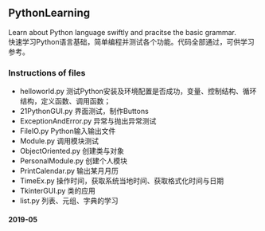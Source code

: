 ## PythonLearning
Learn about Python language swiftly and pracitse the basic grammar.<br/>
快速学习Python语言基础，简单编程并测试各个功能。代码全部通过，可供学习参考。

### Instructions of files
 - helloworld.py  测试Python安装及环境配置是否成功，变量、控制结构、循环结构，定义函数、调用函数；
 - 21PythonGUI.py  界面测试，制作Buttons
 - ExceptionAndError.py  异常与抛出异常测试
 - FileIO.py  Python输入输出文件
 - Module.py  调用模块测试
 - ObjectOriented.py  创建类与对象
 - PersonalModule.py  创建个人模块
 - PrintCalendar.py  输出某月月历
 - TimeEx.py  操作时间，获取系统当地时间、获取格式化时间与日期
 - TkinterGUI.py  类的应用
 - list.py  列表、元组、字典的学习

#### 2019-05
